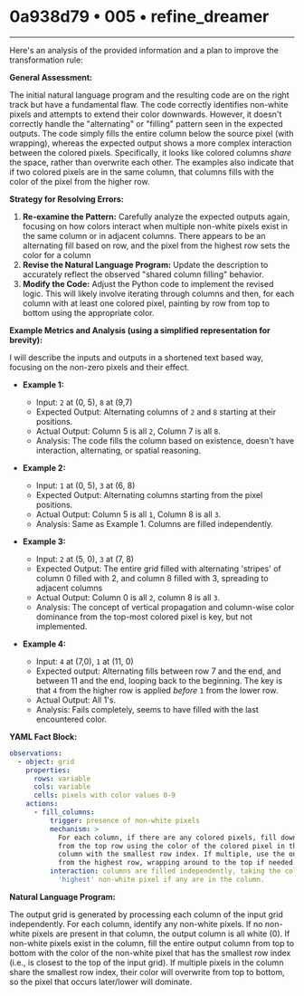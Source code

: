 # 0a938d79 • 005 • refine_dreamer

---
Here's an analysis of the provided information and a plan to improve the transformation rule:

**General Assessment:**

The initial natural language program and the resulting code are on the right track but have a fundamental flaw. The code correctly identifies non-white pixels and attempts to extend their color downwards. However, it doesn't correctly handle the "alternating" or "filling" pattern seen in the expected outputs. The code simply fills the entire column below the source pixel (with wrapping), whereas the expected output shows a more complex interaction between the colored pixels. Specifically, it looks like colored columns *share* the space, rather than overwrite each other. The examples also indicate that if two colored pixels are in the same column, that columns fills with the color of the pixel from the higher row.

**Strategy for Resolving Errors:**

1.  **Re-examine the Pattern:** Carefully analyze the expected outputs again, focusing on how colors interact when multiple non-white pixels exist in the same column or in adjacent columns. There appears to be an alternating fill based on row, and the pixel from the highest row sets the color for a column
2.  **Revise the Natural Language Program:** Update the description to accurately reflect the observed "shared column filling" behavior.
3.  **Modify the Code:** Adjust the Python code to implement the revised logic. This will likely involve iterating through columns and then, for each column with at least one colored pixel, painting by row from top to bottom using the appropriate color.

**Example Metrics and Analysis (using a simplified representation for brevity):**

I will describe the inputs and outputs in a shortened text based way, focusing on the non-zero pixels and their effect.

*   **Example 1:**
    *   Input: `2` at (0, 5), `8` at (9,7)
    *   Expected Output: Alternating columns of `2` and `8` starting at their positions.
    *   Actual Output: Column 5 is all `2`, Column 7 is all `8`.
    *   Analysis: The code fills the column based on existence, doesn't have interaction, alternating, or spatial reasoning.

*   **Example 2:**
    *   Input: `1` at (0, 5), `3` at (6, 8)
    *   Expected Output: Alternating columns starting from the pixel positions.
    *   Actual Output: Column 5 is all `1`, Column 8 is all `3`.
    *   Analysis: Same as Example 1. Columns are filled independently.

*   **Example 3:**
    *   Input: `2` at (5, 0), `3` at (7, 8)
    *   Expected Output: The entire grid filled with alternating 'stripes' of column 0 filled with 2, and column 8 filled with 3, spreading to adjacent columns
    *   Actual Output: Column 0 is all `2`, column 8 is all `3`.
    *   Analysis: The concept of vertical propagation and column-wise color dominance from the top-most colored pixel is key, but not implemented.

*   **Example 4:**
    *  Input: `4` at (7,0), `1` at (11, 0)
    *   Expected output: Alternating fills between row 7 and the end, and between 11 and the end, looping back to the beginning. The key is that `4` from the higher row is applied *before* `1` from the lower row.
    * Actual Output: All 1's.
    * Analysis: Fails completely, seems to have filled with the last encountered color.

**YAML Fact Block:**

```yaml
observations:
  - object: grid
    properties:
      rows: variable
      cols: variable
      cells: pixels with color values 0-9
    actions:
      - fill_columns:
          trigger: presence of non-white pixels
          mechanism: >
            For each column, if there are any colored pixels, fill downwards 
            from the top row using the color of the colored pixel in that
            column with the smallest row index. If multiple, use the one
            from the highest row, wrapping around to the top if needed.
          interaction: columns are filled independently, taking the color of the
            'highest' non-white pixel if any are in the column.

```

**Natural Language Program:**

The output grid is generated by processing each column of the input grid independently. For each column, identify any non-white pixels. If no non-white pixels are present in that column, the output column is all white (0). If non-white pixels exist in the column, fill the entire output column from top to bottom with the color of the non-white pixel that has the smallest row index (i.e., is closest to the top of the input grid). If multiple pixels in the column share the smallest row index, their color will overwrite from top to bottom, so the pixel that occurs later/lower will dominate.

